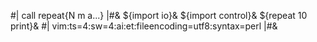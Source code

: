 #| call repeat{N m a...} |#&
${import io}&
${import control}&
${repeat 10 print}&
#|
vim:ts=4:sw=4:ai:et:fileencoding=utf8:syntax=perl
|#&
